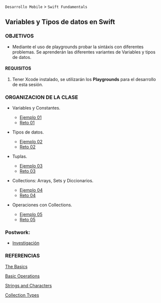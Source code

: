 
`Desarrollo Mobile` > `Swift Fundamentals`

## Variables y Tipos de datos en Swift 

### OBJETIVOS 

- Mediante el uso de playgrounds probar la sintáxis con diferentes problemas. Se aprenderán las diferentes variantes de Variables y tipos de datos.


#### REQUISITOS

1. Tener Xcode instalado, se utilizarán los **Playgrounds** para el desarrollo de esta sesión.


### ORGANIZACION DE LA CLASE 

-  Variables y Constantes. 

	- [Ejemplo 01](Ejemplo-01)
	- [Reto 01](Reto-01)

- Tipos de datos.

	- [Ejemplo 02](Ejemplo-02)
	- [Reto 02](Reto-02)

- Tuplas.

	- [Ejemplo 03](Ejemplo-03)
	- [Reto 03](Reto-03)

- Collections: Arrays, Sets y Diccionarios.

	- [Ejemplo 04](Ejemplo-04)
	- [Reto 04](Reto-04)

- Operaciones con Collections.

	- [Ejemplo 05](Ejemplo-05)
	- [Reto 05](Reto-05)


### Postwork:

- [Investigación](Postwork)



### REFERENCIAS

[The Basics](https://docs.swift.org/swift-book/LanguageGuide/TheBasics.html)

[Basic Operations](https://docs.swift.org/swift-book/LanguageGuide/BasicOperators.html)

[Strings and Characters](https://docs.swift.org/swift-book/LanguageGuide/StringsAndCharacters.html)

[Collection Types](https://docs.swift.org/swift-book/LanguageGuide/CollectionTypes.html)



